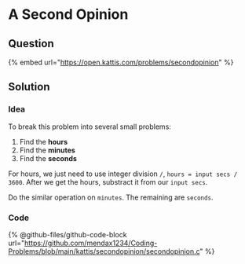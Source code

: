 # A Second Opinion

## Question

{% embed url="https://open.kattis.com/problems/secondopinion" %}

## Solution

### Idea

To break this problem into several small problems:

1. Find the **hours**
2. Find the **minutes**
3. Find the **seconds**

For hours, we just need to use integer division `/`, `hours = input secs / 3600`. After we get the hours, substract it from our `input secs`.

Do the similar operation on `minutes`. The remaining are `seconds`.

### Code

{% @github-files/github-code-block url="https://github.com/mendax1234/Coding-Problems/blob/main/kattis/secondopinion/secondopinion.c" %}
